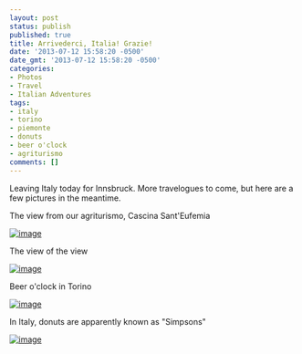 ```yaml
---
layout: post
status: publish
published: true
title: Arrivederci, Italia! Grazie!
date: '2013-07-12 15:58:20 -0500'
date_gmt: '2013-07-12 15:58:20 -0500'
categories:
- Photos
- Travel
- Italian Adventures
tags:
- italy
- torino
- piemonte
- donuts
- beer o'clock
- agriturismo
comments: []
---
```


Leaving Italy today for Innsbruck. More travelogues to come, but here are a few pictures in the meantime.


The view from our agriturismo, Cascina Sant'Eufemia


<a href="{{ site.dropbox_path }}/large/posts/misc/wpid-20130711_123351.jpg"><img title="20130711_123351.jpg" class="alignnone size-full" alt="image" src="{{ site.dropbox_path }}/thumbs/posts/misc/wpid-20130711_123351.jpg" /></a>


The view of the view


<a href="{{ site.dropbox_path }}/large/posts/misc/wpid-IMG_20130709_203639.jpg"><img title="IMG_20130709_203639.jpg" class="alignnone size-full" alt="image" src="{{ site.dropbox_path }}/thumbs/posts/misc/wpid-IMG_20130709_203639.jpg" /></a>


Beer o'clock in Torino


<a href="{{ site.dropbox_path }}/large/posts/misc/wpid-IMG_20130712_180220.jpg"><img title="IMG_20130712_180220.jpg" class="alignnone size-full" alt="image" src="{{ site.dropbox_path }}/thumbs/posts/misc/wpid-IMG_20130712_180220.jpg" /></a> 


In Italy, donuts are apparently known as "Simpsons"


<a href="{{ site.dropbox_path }}/large/posts/misc/wpid-20130709_165901.jpg"><img title="20130709_165901.jpg" class="alignnone size-full" alt="image" src="{{ site.dropbox_path }}/thumbs/posts/misc/wpid-20130709_165901.jpg" /></a>

